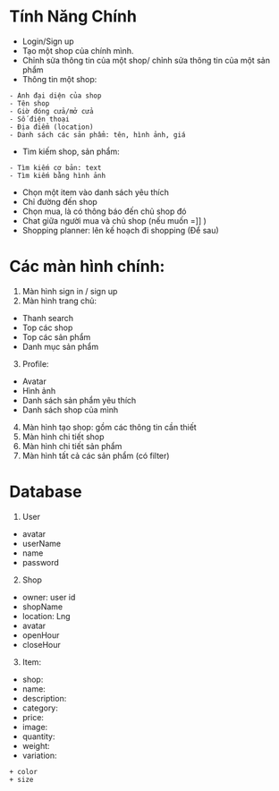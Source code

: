 # Tính Năng Chính 
- Login/Sign up
- Tạo một shop của chính mình.
- Chỉnh sửa thông tin của một shop/ chỉnh sửa thông tin của một sản phẩm
- Thông tin một shop:
```
- Ảnh đại diện của shop
- Tên shop 
- Giờ đóng cửa/mở cửa
- Số điện thoại
- Địa điểm (location)
- Danh sách các sản phẩm: tên, hình ảnh, giá
```
- Tìm kiếm shop, sản phẩm:
```
- Tìm kiếm cơ bản: text
- Tìm kiếm bằng hình ảnh
```
- Chọn một item vào danh sách yêu thích 
- Chỉ đường đến shop
- Chọn mua, là có thông báo đến chủ shop đó
- Chat giữa người mua và chủ shop (nếu muốn =]] )
- Shopping planner: lên kế hoạch đi shopping (Để sau)
# Các màn hình chính:
1. Màn hình sign in / sign up
2. Màn hình trang chủ:
- Thanh search 
- Top các shop
- Top các sản phẩm
- Danh mục sản phẩm 
3. Profile: 
- Avatar
- Hình ảnh
- Danh sách sản phẩm yêu thích 
- Danh sách shop của mình
4. Màn hình tạo shop: gồm các thông tin cần thiết 
5. Màn hình chi tiết shop
6. Màn hình chi tiết sản phẩm 
7. Màn hình tất cả các sản phẩm (có filter)

# Database 
1. User 
- avatar
- userName 
- name 
- password
2. Shop
- owner: user id
- shopName
- location: Lng
- avatar
- openHour
- closeHour
3. Item:
- shop:
- name:
- description:
- category:
- price:
- image:
 - quantity:
 - weight:
 - variation:
  ```
  + color 
  + size
  ```

